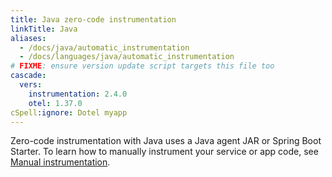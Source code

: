 ```yaml
---
title: Java zero-code instrumentation
linkTitle: Java
aliases:
  - /docs/java/automatic_instrumentation
  - /docs/languages/java/automatic_instrumentation
# FIXME: ensure version update script targets this file too
cascade:
  vers:
    instrumentation: 2.4.0
    otel: 1.37.0
cSpell:ignore: Dotel myapp
---
```


Zero-code instrumentation with Java uses a Java agent JAR or Spring Boot
Starter. To learn how to manually instrument your service or app code, see
[Manual instrumentation](/docs/languages/java/instrumentation/).
